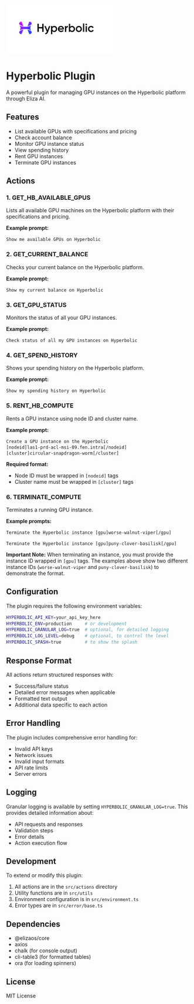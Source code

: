 
![alt text](src/assets/hyperbolic.png)

# Hyperbolic Plugin
A powerful plugin for managing GPU instances on the Hyperbolic platform through Eliza AI.

## Features

- List available GPUs with specifications and pricing
- Check account balance
- Monitor GPU instance status
- View spending history
- Rent GPU instances
- Terminate GPU instances

## Actions

### 1. GET_HB_AVAILABLE_GPUS
Lists all available GPU machines on the Hyperbolic platform with their specifications and pricing.

**Example prompt:**
```
Show me available GPUs on Hyperbolic
```

### 2. GET_CURRENT_BALANCE
Checks your current balance on the Hyperbolic platform.

**Example prompt:**
```
Show my current balance on Hyperbolic
```

### 3. GET_GPU_STATUS
Monitors the status of all your GPU instances.

**Example prompt:**
```
Check status of all my GPU instances on Hyperbolic
```

### 4. GET_SPEND_HISTORY
Shows your spending history on the Hyperbolic platform.

**Example prompt:**
```
Show my spending history on Hyperbolic
```

### 5. RENT_HB_COMPUTE
Rents a GPU instance using node ID and cluster name.

**Example prompt:**
```
Create a GPU instance on the Hyperbolic
[nodeid]las1-prd-acl-msi-09.fen.intra[/nodeid]
[cluster]circular-snapdragon-worm[/cluster]
```

**Required format:**
- Node ID must be wrapped in `[nodeid]` tags
- Cluster name must be wrapped in `[cluster]` tags

### 6. TERMINATE_COMPUTE
Terminates a running GPU instance.

**Example prompts:**
```
Terminate the Hyperbolic instance [gpu]worse-walnut-viper[/gpu]
```
```
Terminate the Hyperbolic instance [gpu]puny-clover-basilisk[/gpu]
```

**Important Note:** When terminating an instance, you must provide the instance ID wrapped in `[gpu]` tags. The examples above show two different instance IDs (`worse-walnut-viper` and `puny-clover-basilisk`) to demonstrate the format.

## Configuration

The plugin requires the following environment variables:

```bash
HYPERBOLIC_API_KEY=your_api_key_here
HYPERBOLIC_ENV=production     # or development
HYPERBOLIC_GRANULAR_LOG=true  # optional, for detailed logging
HYPERBOLIC_LOG_LEVEL=debug    # optional, to control the level
HYPERBOLIC_SPASH=true         # to show the splash
```

## Response Format

All actions return structured responses with:
- Success/failure status
- Detailed error messages when applicable
- Formatted text output
- Additional data specific to each action

## Error Handling

The plugin includes comprehensive error handling for:
- Invalid API keys
- Network issues
- Invalid input formats
- API rate limits
- Server errors

## Logging

Granular logging is available by setting `HYPERBOLIC_GRANULAR_LOG=true`. This provides detailed information about:
- API requests and responses
- Validation steps
- Error details
- Action execution flow

## Development

To extend or modify this plugin:

1. All actions are in the `src/actions` directory
2. Utility functions are in `src/utils`
3. Environment configuration is in `src/environment.ts`
4. Error types are in `src/error/base.ts`

## Dependencies

- @elizaos/core
- axios
- chalk (for console output)
- cli-table3 (for formatted tables)
- ora (for loading spinners)

## License

MIT License
